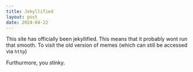 ```yaml
---
title: Jekyllified
layout: post
date: 2024-04-22
---
```

This site has officially been jekyllified. This means that it probably wont run that smooth. To visit the old version of memes (which can still be accessed via `http`)
<!--more-->
Furthurmore, you stinky.

